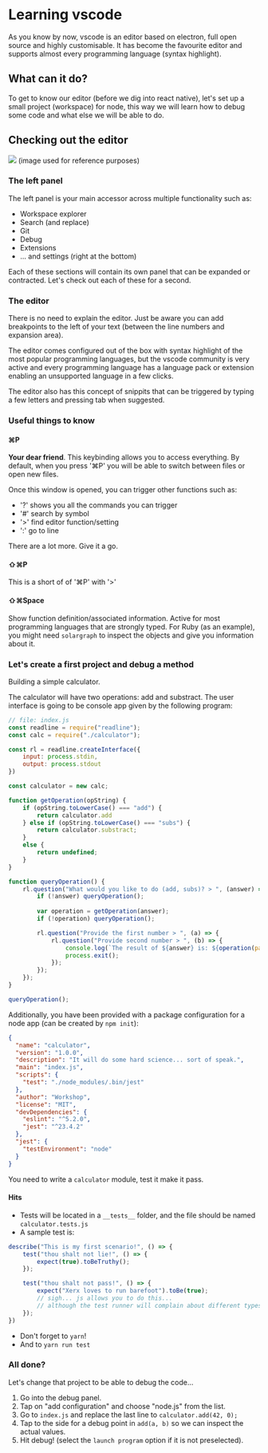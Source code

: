 # Learning vscode

As you know by now, vscode is an editor based on electron, full open source and highly customisable. It has become the favourite editor and supports almost every programming language (syntax highlight).

## What can it do?

To get to know our editor (before we dig into react native), let's set up a small project (workspace) for node, this way we will learn how to debug some code and what else we will be able to do.

## Checking out the editor

<img src="./images/vscode-editor.png" />
(image used for reference purposes)

### The left panel

The left panel is your main accessor across multiple functionality such as:

- Workspace explorer
- Search (and replace)
- Git
- Debug
- Extensions
- ... and settings (right at the bottom)

Each of these sections will contain its own panel that can be expanded or contracted. Let's check out each of these for a second.

### The editor

There is no need to explain the editor. Just be aware you can add breakpoints to the left of your text (between the line numbers and expansion area).

The editor comes configured out of the box with syntax highlight of the most popular programming languages, but the vscode community is very active and every programming language has a language pack or extension enabling an unsupported language in a few clicks.

The editor also has this concept of snippits that can be triggered by typing a few letters and pressing tab when suggested.

### Useful things to know

#### ⌘P

**Your dear friend**. This keybinding allows you to access everything. By default, when you press '⌘P' you will be able to switch between files or open new files.

Once this window is opened, you can trigger other functions such as:

- '?' shows you all the commands you can trigger
- '#' search by symbol
- '>' find editor function/setting
- ':' go to line

There are a lot more. Give it a go.

#### ⇧⌘P

This is a short of of '⌘P' with '>'

#### ⇧⌘Space

Show function definition/associated information. Active for most programming languages that are strongly typed. For Ruby (as an example), you might need `solargraph` to inspect the objects and give you information about it.

### Let's create a first project and debug a method

Building a simple calculator.

The calculator will have two operations: add and substract. The user interface is going to be console app given by the following program:

```js
// file: index.js
const readline = require("readline");
const calc = require("./calculator");

const rl = readline.createInterface({
    input: process.stdin,
    output: process.stdout
})

const calculator = new calc;

function getOperation(opString) {
    if (opString.toLowerCase() === "add") {
        return calculator.add
    } else if (opString.toLowerCase() === "subs") {
        return calculator.substract;
    }
    else {
        return undefined;
    }
}

function queryOperation() {
    rl.question("What would you like to do (add, subs)? > ", (answer) => {
        if (!answer) queryOperation();
        
        var operation = getOperation(answer);
        if (!operation) queryOperation();

        rl.question("Provide the first number > ", (a) => {
            rl.question("Provide second number > ", (b) => {
                console.log(`The result of ${answer} is: ${operation(parseInt(a), parseInt(b))}`);
                process.exit();
            });
        });
    });
}

queryOperation();
```

Additionally, you have been provided with a package configuration for a node app (can be created by `npm init`):

```json
{
  "name": "calculator",
  "version": "1.0.0",
  "description": "It will do some hard science... sort of speak.",
  "main": "index.js",
  "scripts": {
    "test": "./node_modules/.bin/jest"
  },
  "author": "Workshop",
  "license": "MIT",
  "devDependencies": {
    "eslint": "^5.2.0",
    "jest": "^23.4.2"
  },
  "jest": {
    "testEnvironment": "node"
  }
}
```

You need to write a `calculator` module, test it make it pass.

#### Hits

- Tests will be located in a `__tests__` folder, and the file should be named `calculator.tests.js`
- A sample test is:

```js
describe("This is my first scenario!", () => {
    test("thou shalt not lie!", () => {
        expect(true).toBeTruthy();
    });

    test("thou shalt not pass!", () => {
        expect("Xerx loves to run barefoot").toBe(true);
        // sigh... js allows you to do this...
        // although the test runner will complain about different types.
    });
})
```

- Don't forget to `yarn`!
- And to `yarn run test`

### All done?

Let's change that project to be able to debug the code...

1. Go into the debug panel.
2. Tap on "add configuration" and choose "node.js" from the list.
3. Go to `index.js` and replace the last line to `calculator.add(42, 0);`
4. Tap to the side for a debug point in `add(a, b)` so we can inspect the actual values.
5. Hit debug! (select the `launch program` option if it is not preselected).